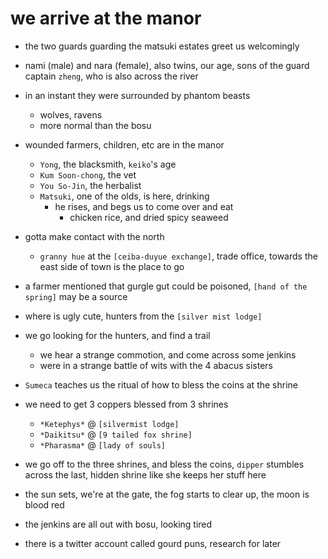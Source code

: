 # we arrive at the manor
- the two guards guarding the matsuki estates greet us welcomingly
- nami (male) and nara (female), also twins, our age, sons of the guard captain `zheng`, who is also across the river

- in an instant they were surrounded by phantom beasts
    - wolves, ravens
    - more normal than the bosu

- wounded farmers, children, etc are in the manor
    - `Yong`, the blacksmith, `keiko`'s age
    - `Kum Soon-chong`, the vet
    - `You So-Jin`, the herbalist
    - `Matsuki`, one of the olds, is here, drinking
        - he rises, and begs us to come over and eat
            - chicken rice, and dried spicy seaweed


- gotta make contact with the north
    - `granny hue` at the `[ceiba-duyue exchange]`, trade office, towards the east side of town is the place to go

- a farmer mentioned that gurgle gut could be poisoned, `[hand of the spring]` may be a source
- where is ugly cute, hunters from the `[silver mist lodge]`

- we go looking for the hunters, and find a trail
    - we hear a strange commotion, and come across some jenkins
    - were in a strange battle of wits with the 4 abacus sisters

- `Sumeca` teaches us the ritual of how to bless the coins at the shrine

- we need to get 3 coppers blessed from 3 shrines
    - `*Ketephys*` @ `[silvermist lodge]`
    - `*Daikitsu*` @ `[9 tailed fox shrine]`
    - `*Pharasma*` @ `[lady of souls]`


- we go off to the three shrines, and bless the coins, `dipper` stumbles across the last, hidden shrine like she keeps her stuff here

- the sun sets, we're at the gate, the fog starts to clear up, the moon is blood red
- the jenkins are all out with bosu, looking tired

- there is a twitter account called gourd puns, research for later
